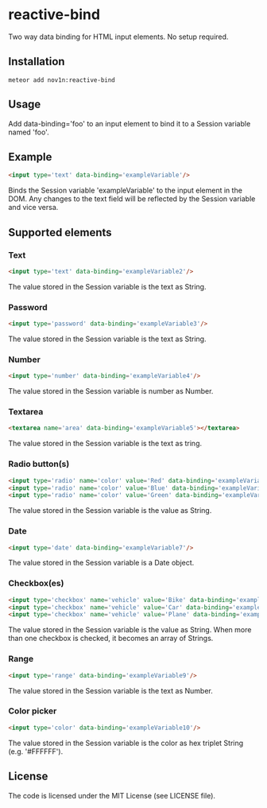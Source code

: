 # reactive-bind

Two way data binding for HTML input elements. No setup required.

## Installation
```
meteor add nov1n:reactive-bind
```

## Usage
Add data-binding='foo' to an input element to bind it to a Session variable named 'foo'.

## Example
```HTML
<input type='text' data-binding='exampleVariable'/>
```

Binds the Session variable 'exampleVariable' to the input element in the DOM. Any changes to the text field will be reflected
by the Session variable and vice versa.

## Supported elements
### Text
```HTML
<input type='text' data-binding='exampleVariable2'/>
```

The value stored in the Session variable is the text as String.

### Password
```HTML
<input type='password' data-binding='exampleVariable3'/>
```

The value stored in the Session variable is the text as String.

### Number
```HTML
<input type='number' data-binding='exampleVariable4'/>
```

The value stored in the Session variable is number as Number.

### Textarea
```HTML
<textarea name='area' data-binding='exampleVariable5'></textarea>
```

The value stored in the Session variable is the text as tring.

### Radio button(s)
```HTML
<input type='radio' name='color' value='Red' data-binding='exampleVariable6'/> Red
<input type='radio' name='color' value='Blue' data-binding='exampleVariable6'/> Blue
<input type='radio' name='color' value='Green' data-binding='exampleVariable6'/> Green
```

The value stored in the Session variable is the value as String.

### Date
```HTML
<input type='date' data-binding='exampleVariable7'/>
```

The value stored in the Session variable is a Date object.

### Checkbox(es)
```HTML
<input type='checkbox' name='vehicle' value='Bike' data-binding='exampleVariable8'/> Bike
<input type='checkbox' name='vehicle' value='Car' data-binding='exampleVariable8'/> Car
<input type='checkbox' name='vehicle' value='Plane' data-binding='exampleVariable8'/> Plane
```

The value stored in the Session variable is the value as String. When more than one checkbox
is checked, it becomes an array of Strings.

### Range
```HTML
<input type='range' data-binding='exampleVariable9'/>
```

The value stored in the Session variable is the text as Number.

### Color picker
```HTML
<input type='color' data-binding='exampleVariable10'/>
```

The value stored in the Session variable is the color as hex triplet String (e.g. '#FFFFFF').

## License
The code is licensed under the MIT License (see LICENSE file).

